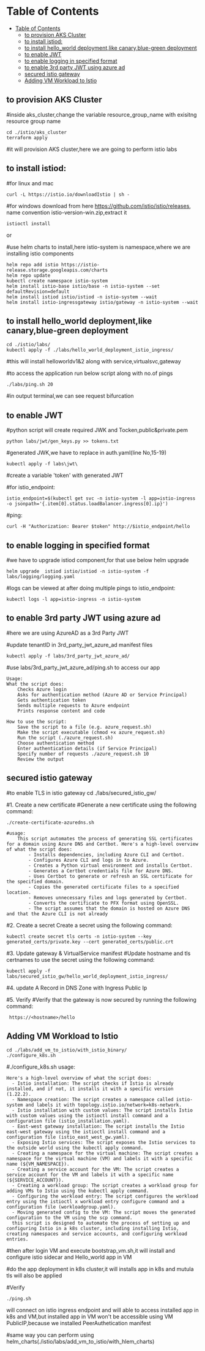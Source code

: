 # Table of Contents
- [Table of Contents](#table-of-contents)
  - [to provision AKS Cluster](#to-provision-aks-cluster)
  - [to install istiod:](#to-install-istiod)
  - [to install hello\_world deployment,like canary,blue-green deployment](#to-install-hello_world-deploymentlike-canaryblue-green-deployment)
  - [to enable JWT](#to-enable-jwt)
  - [to enable logging in specified format](#to-enable-logging-in-specified-format)
  - [to enable 3rd party JWT using azure ad](#to-enable-3rd-party-jwt-using-azure-ad)
  - [secured istio gateway](#secured-istio-gateway)
  - [Adding VM Workload to Istio](#adding-vm-workload-to-istio)


## to provision AKS Cluster

#inside aks_cluster,change the variable resource_group_name with exisitng resource group name

    cd ./istio/aks_cluster
    terraform apply

#it will provision AKS cluster,here we are going to perform istio labs


## to install istiod:
#for linux and mac
       
    curl -L https://istio.io/downloadIstio | sh -

#for windows download from here https://github.com/istio/istio/releases, name convention istio-version-win.zip,extract it
  
    istioctl install

or

#use helm charts to install,here istio-system is namespace,where we are installing istio components

    helm repo add istio https://istio-release.storage.googleapis.com/charts
    helm repo update
    kubectl create namespace istio-system
    helm install istio-base istio/base -n istio-system --set defaultRevision=default
    helm install istiod istio/istiod -n istio-system --wait
    helm install istio-ingressgateway istio/gateway -n istio-system --wait

## to install hello_world deployment,like canary,blue-green deployment
    
    cd ./istio/labs/
    kubectl apply -f ./labs/hello_world_deployment_istio_ingress/

#this will install helloworldv1&2 along with service,virtualsvc,gateway

#to access the application run below script along with no.of pings

    ./labs/ping.sh 20

#in output terminal,we can see request bifurcation

## to enable JWT

#python script will create required JWK and Tocken,public&private.pem

    python labs/jwt/gen_keys.py >> tokens.txt

#generated JWK,we have to replace in auth.yaml(line No,15-19)

    kubectl apply -f labs\jwt\

#create a variable 'token' with generated JWT

#for istio_endpoint:

    istio_endpoint=$(kubectl get svc -n istio-system -l app=istio-ingress -o jsonpath='{.item[0].status.loadBalancer.ingress[0].ip}')

#ping: 

    curl -H "Authorization: Bearer $token" http://$istio_endpoint/hello

## to enable logging in specified format

#we have to upgrade istiod component,for that use below helm upgrade

    helm upgrade  istiod istio/istiod -n istio-system -f labs/logging/logging.yaml

#logs can be viewed at after doing multiple pings to istio_endpoint: 

    kubectl logs -l app=istio-ingress -n istio-system


##   to enable 3rd party JWT using azure ad
#here we are using AzureAD as a 3rd Party JWT

#update tenantID in 3rd_party_jwt_azure_ad manifest files

    kubectl apply -f labs/3rd_party_jwt_azure_ad/

#use labs/3rd_party_jwt_azure_ad/ping.sh to access our app
    
    Usage:
    What the script does:
        Checks Azure login
        Asks for authentication method (Azure AD or Service Principal)
        Gets authentication token
        Sends multiple requests to Azure endpoint
        Prints response content and code
        
    How to use the script:
        Save the script to a file (e.g. azure_request.sh)
        Make the script executable (chmod +x azure_request.sh)
        Run the script (./azure_request.sh)
        Choose authentication method
        Enter authentication details (if Service Principal)
        Specify number of requests ./azure_request.sh 10
        Review the output

##   secured istio gateway
#to enable TLS in istio gateway
    cd ./labs/secured_istio_gw/

#1. Create a new certificate
#Generate a new certificate using the following command:

    ./create-certificate-azuredns.sh

    #usage:
        This script automates the process of generating SSL certificates for a domain using Azure DNS and Certbot. Here's a high-level overview of what the script does:
            - Installs dependencies, including Azure CLI and Certbot.
            - Configures Azure CLI and logs in to Azure.
            - Creates a Python virtual environment and installs Certbot.
            - Generates a Certbot credentials file for Azure DNS.
            - Uses Certbot to generate or refresh an SSL certificate for the specified domain.
            - Copies the generated certificate files to a specified location.
            - Removes unnecessary files and logs generated by Certbot.
            - Converts the certificate to PFX format using OpenSSL.
            - The script assumes that the domain is hosted on Azure DNS and that the Azure CLI is not already 

#2. Create a secret
Create a secret using the following command:
    
    kubectl create secret tls certs -n istio-system --key generated_certs/private.key --cert generated_certs/public.crt

#3. Update gateway & VirtualService manifest
#Update hostname and tls certnames to use the secret using the following command:
    
    kubectl apply -f labs/secured_istio_gw/hello_world_deployment_istio_ingress/

#4. update A Record in DNS Zone with Ingress Public Ip

#5. Verify
#Verify that the gateway is now secured by running the following command:
    
     https://<hostname>/hello

##   Adding VM Workload to Istio

    cd ./labs/add_vm_to_istio/with_istio_binary/
    ./configure_k8s.sh

#./configure_k8s.sh usage:

    Here's a high-level overview of what the script does:
      - Istio installation: The script checks if Istio is already installed, and if not, it installs it with a specific version (1.22.2).
      - Namespace creation: The script creates a namespace called istio-system and labels it with topology.istio.io/network=k8s-network.
      - Istio installation with custom values: The script installs Istio with custom values using the istioctl install command and a configuration file (istio_installation.yaml).
      - East-west gateway installation: The script installs the Istio east-west gateway using the istioctl install command and a configuration file (istio_east_west_gw.yaml).
      - Exposing Istio services: The script exposes the Istio services to the outside world using the kubectl apply command.
      - Creating a namespace for the virtual machine: The script creates a namespace for the virtual machine (VM) and labels it with a specific name (${VM_NAMESPACE}).
      - Creating a service account for the VM: The script creates a service account for the VM and labels it with a specific name (${SERVICE_ACCOUNT}).
      - Creating a workload group: The script creates a workload group for adding VMs to Istio using the kubectl apply command.
      - Configuring the workload entry: The script configures the workload entry using the istioctl x workload entry configure command and a configuration file (workloadgroup.yaml).
      - Moving generated config to the VM: The script moves the generated configuration to the VM using the scp command.
      this script is designed to automate the process of setting up and configuring Istio in a k8s cluster, including installing Istio, creating namespaces and service accounts, and configuring workload entries.

#then after login VM and execute bootstrap_vm.sh,it will install and configure istio sidecar and Hello_world app in VM

#do the app deployment in k8s cluster,it will installs app in k8s and mutula tls will also be applied

#Verify

    ./ping.sh

will connect on istio ingress endpoint and will able to access installed app in k8s and VM,but installed app in VM won't be accessible using VM PublicIP,because we installed PeerAuthetication manifest

#same way you can perform using helm_charts(./istio/labs/add_vm_to_istio/with_hlem_charts)
